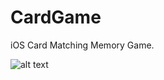 # CardGame

iOS Card Matching Memory Game. 

![alt text](https://drive.google.com/file/d/1kG0YZqaz_Uy4H3LdRsYwR1QUULTpArje/view?usp=sharing)
